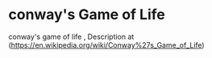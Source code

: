 # conway's Game of Life
conway's game of life , Description at (https://en.wikipedia.org/wiki/Conway%27s_Game_of_Life)
